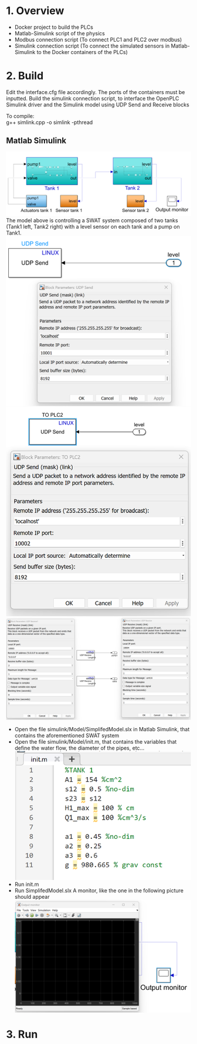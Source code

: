 
# 1. Overview
- Docker project to build the PLCs
- Matlab-Simulink script of the physics
- Modbus connection script (To connect PLC1 and PLC2 over modbus)
- Simulink connection script (To connect the simulated sensors in Matlab-Simulink to the Docker containers of the PLCs)


# 2. Build
Edit the interface.cfg file accordingly. The ports of the containers must be inputted.
Build the simulink connection script, to interface the OpenPLC Simulink driver and the Simulink model using UDP Send and Receive blocks

To compile:  
g++ simlink.cpp -o simlink -pthread

## Matlab Simulink
![Model](/TestBED/simulink/Images/SimulinkSimplifiedModel.png "Simulink Simplified Model")
The model above is controlling a SWAT system composed of two tanks (Tank1 left, Tank2 right) with a level sensor on each tank and a pump on Tank1.
![Sensor1](/TestBED/simulink/Images/Sensor1OUT.png "Sensor1")
![Sensor2](/TestBED/simulink/Images/Sensor2OUT.png "Sensor2")
![Actuators](/TestBED/simulink/Images/ActuatorsInputs.png "Actuators")
- Open the file simulink/Model/SimplifedModel.slx in Matlab Simulink, that contains the aforementioned SWAT system
- Open the file simulink/Model/init.m, that contains the variables that define the water flow, the diameter of the pipes, etc...
![Init](/TestBED/simulink/Images/Init.png "Init")
- Run init.m
- Run SimplifedModel.slx
A monitor, like the one in the following picture should appear
![Monitor](/TestBED/simulink/Images/OutputMonitor.png "Monitor")

# 3. Run
